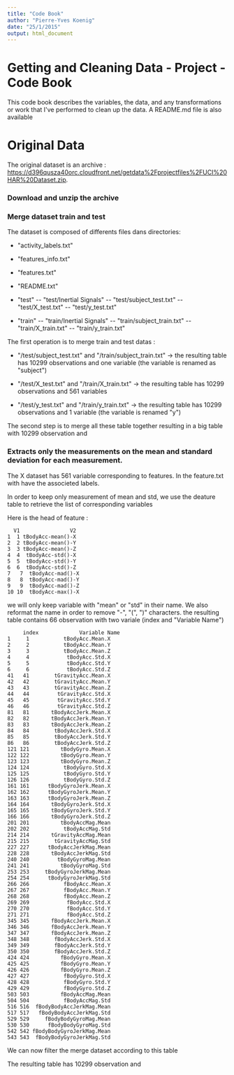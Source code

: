 ```yaml
---
title: "Code Book"
author: "Pierre-Yves Koenig"
date: "25/1/2015"
output: html_document
---
```


# Getting and Cleaning Data - Project - Code Book

This code book describes the variables, the data, and any transformations or work that I've performed to clean up the data.
A README.md file is also available

# Original Data

The original dataset is an archive : https://d396qusza40orc.cloudfront.net/getdata%2Fprojectfiles%2FUCI%20HAR%20Dataset.zip.


### Download and unzip the archive

### Merge dataset train and test

The dataset is composed of differents files dans directories: 

- "activity_labels.txt"
- "features_info.txt"
- "features.txt"
- "README.txt"
- "test"
-- "test/Inertial Signals"
-- "test/subject_test.txt"
-- "test/X_test.txt"
-- "test/y_test.txt"

- "train"
-- "train/Inertial Signals"
-- "train/subject_train.txt"
-- "train/X_train.txt"
-- "train/y_train.txt"

The first operation is to merge train and test datas : 

- "/test/subject_test.txt" and "/train/subject_train.txt" -> the resulting table has 10299 observations and one variable (the variable is renamed as "subject")

- "/test/X_test.txt" and "/train/X_train.txt" -> the resulting table has 10299 observations and 561 variables

- "/test/y_test.txt" and "/train/y_train.txt" -> the resulting table has 10299 observations and 1 variable (the variable is renamed "y")

The second step is to merge all these table together resulting in a big table with 10299 observation and 

### Extracts only the measurements on the mean and standard deviation for each measurement.
The X dataset has 561 variable corresponding to features. In the feature.txt with have the associeted labels.

In order to keep only measurement of mean and std, we use the deature table to retrieve the list of corresponding variables

Here is the head of feature :  
```
  V1                V2
1  1 tBodyAcc-mean()-X
2  2 tBodyAcc-mean()-Y
3  3 tBodyAcc-mean()-Z
4  4  tBodyAcc-std()-X
5  5  tBodyAcc-std()-Y
6  6  tBodyAcc-std()-Z
7   7  tBodyAcc-mad()-X
8   8  tBodyAcc-mad()-Y
9   9  tBodyAcc-mad()-Z
10 10  tBodyAcc-max()-X
````
we will only keep variable with "mean" or "std" in their name. We also reformat the name in order to remove "-", "(", ")" characters. the resulting table contains 66 observation with two variale (index and "Variable Name")
```
     index             Variable Name
1     1           tBodyAcc.Mean.X
2     2           tBodyAcc.Mean.Y
3     3           tBodyAcc.Mean.Z
4     4            tBodyAcc.Std.X
5     5            tBodyAcc.Std.Y
6     6            tBodyAcc.Std.Z
41   41        tGravityAcc.Mean.X
42   42        tGravityAcc.Mean.Y
43   43        tGravityAcc.Mean.Z
44   44         tGravityAcc.Std.X
45   45         tGravityAcc.Std.Y
46   46         tGravityAcc.Std.Z
81   81       tBodyAccJerk.Mean.X
82   82       tBodyAccJerk.Mean.Y
83   83       tBodyAccJerk.Mean.Z
84   84        tBodyAccJerk.Std.X
85   85        tBodyAccJerk.Std.Y
86   86        tBodyAccJerk.Std.Z
121 121          tBodyGyro.Mean.X
122 122          tBodyGyro.Mean.Y
123 123          tBodyGyro.Mean.Z
124 124           tBodyGyro.Std.X
125 125           tBodyGyro.Std.Y
126 126           tBodyGyro.Std.Z
161 161      tBodyGyroJerk.Mean.X
162 162      tBodyGyroJerk.Mean.Y
163 163      tBodyGyroJerk.Mean.Z
164 164       tBodyGyroJerk.Std.X
165 165       tBodyGyroJerk.Std.Y
166 166       tBodyGyroJerk.Std.Z
201 201          tBodyAccMag.Mean
202 202           tBodyAccMag.Std
214 214       tGravityAccMag.Mean
215 215        tGravityAccMag.Std
227 227      tBodyAccJerkMag.Mean
228 228       tBodyAccJerkMag.Std
240 240         tBodyGyroMag.Mean
241 241          tBodyGyroMag.Std
253 253     tBodyGyroJerkMag.Mean
254 254      tBodyGyroJerkMag.Std
266 266           fBodyAcc.Mean.X
267 267           fBodyAcc.Mean.Y
268 268           fBodyAcc.Mean.Z
269 269            fBodyAcc.Std.X
270 270            fBodyAcc.Std.Y
271 271            fBodyAcc.Std.Z
345 345       fBodyAccJerk.Mean.X
346 346       fBodyAccJerk.Mean.Y
347 347       fBodyAccJerk.Mean.Z
348 348        fBodyAccJerk.Std.X
349 349        fBodyAccJerk.Std.Y
350 350        fBodyAccJerk.Std.Z
424 424          fBodyGyro.Mean.X
425 425          fBodyGyro.Mean.Y
426 426          fBodyGyro.Mean.Z
427 427           fBodyGyro.Std.X
428 428           fBodyGyro.Std.Y
429 429           fBodyGyro.Std.Z
503 503          fBodyAccMag.Mean
504 504           fBodyAccMag.Std
516 516  fBodyBodyAccJerkMag.Mean
517 517   fBodyBodyAccJerkMag.Std
529 529     fBodyBodyGyroMag.Mean
530 530      fBodyBodyGyroMag.Std
542 542 fBodyBodyGyroJerkMag.Mean
543 543  fBodyBodyGyroJerkMag.Std
```

We can now filter the merge dataset according to this table

The resulting table has 10299 observation and 

